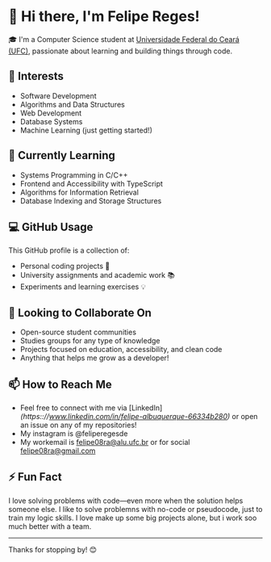 # 👋 Hi there, I'm Felipe Reges!

🎓 I'm a Computer Science student at [Universidade Federal do Ceará (UFC)](https://www.ufc.br/), passionate about learning and building things through code.

## 👀 Interests
- Software Development
- Algorithms and Data Structures
- Web Development
- Database Systems
- Machine Learning (just getting started!)

## 🌱 Currently Learning
- Systems Programming in C/C++
- Frontend and Accessibility with TypeScript
- Algorithms for Information Retrieval
- Database Indexing and Storage Structures

## 💻 GitHub Usage
This GitHub profile is a collection of:
- Personal coding projects 🚀  
- University assignments and academic work 📚  
- Experiments and learning exercises 💡  

## 🤝 Looking to Collaborate On
- Open-source student communities
- Studies groups for any type of knowledge
- Projects focused on education, accessibility, and clean code
- Anything that helps me grow as a developer!

## 📫 How to Reach Me
- Feel free to connect with me via [LinkedIn]*(https:://www.linkedin.com/in/felipe-albuquerque-66334b280)* or open an issue on any of my repositories!
- My instagram is @feliperegesde
- My workemail is felipe08ra@alu.ufc.br or for social felipe08ra@gmail.com

## ⚡ Fun Fact
I love solving problems with code—even more when the solution helps someone else. I like to solve problemns with no-code or pseudocode, just to train my logic skills. I love make up some big projects alone, but i work soo much better with a team.

---

Thanks for stopping by! 😊

